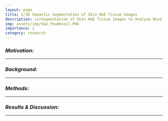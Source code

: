 ```yaml
---
layout: page
title: 2/3D Semantic Segmentation of Skin H&E Tissue Images
description: <i>Segmentation of Skin H&E Tissue Images to Analyze Novel Cellular Biomarkers of Aging</i>
img: assets/img/h&e_thumbnail.PNG
importance: 1
category: research
---
```


### ***Motivation:***



---

### ***Background:***


---

### ***Methods:***


---

### ***Results & Discussion:***


---